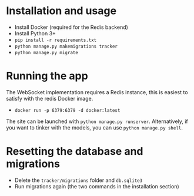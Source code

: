 # Installation and usage

- Install Docker (required for the Redis backend)
- Install Python 3+
- `pip install -r requirements.txt`
- `python manage.py makemigrations tracker`
- `python manage.py migrate`

# Running the app

The WebSocket implementation requires a Redis instance, this is easiest to satisfy with the redis Docker image.

- `docker run -p 6379:6379 -d docker:latest`

The site can be launched with `python manage.py runserver`.
Alternatively, if you want to tinker with the models, you can use `python manage.py shell`.

# Resetting the database and migrations

- Delete the `tracker/migrations` folder and `db.sqlite3`
- Run migrations again (the two commands in the installation section)
